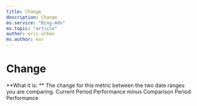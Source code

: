 ```yaml
---
title: Change
description: Change
ms.service: "Bing-Ads"
ms.topic: "article"
author: eric-urban
ms.author: eur
---
```


# Change

**What it is: **    The change for this metric between the two date ranges you are comparing. Current Period Performance minus Comparison Period Performance


